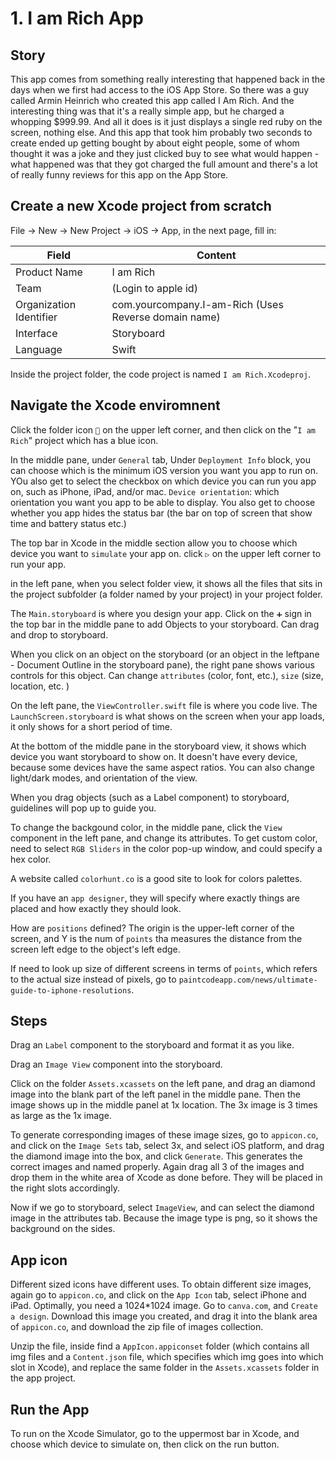 # 1. I am Rich App
## Story
This app comes from something really interesting that happened back in the days when we first had access to the iOS App Store. So there was a guy called Armin Heinrich who created this app called I Am Rich. And the interesting thing was that it's a really simple app, but he charged a whopping $999.99. And all it does is it just displays a single red ruby on the screen, nothing else. And this app that took him probably two seconds to create ended up getting bought by about eight people, some of whom thought it was a joke and they just clicked buy to see what would happen - what happened was that they got charged the full amount and there's a lot of really funny reviews for this app on the App Store.

## Create a new Xcode project from scratch
File -> New -> New Project -> iOS -> App, in the next page, fill in:

| Field | Content |
| ----------- | ----------- |
| Product Name | I am Rich |
| Team | (Login to apple id) |
| Organization Identifier | com.yourcompany.I-am-Rich (Uses Reverse domain name)|
| Interface | Storyboard |
| Language | Swift |

Inside the project folder, the code project is named `I am Rich.Xcodeproj`.


## Navigate the Xcode enviromnent
Click the folder icon `📁` on the upper left corner, and then click on the "`I am Rich`" project which has a blue icon. 

In the middle pane, under `General` tab, Under `Deployment Info` block, you can choose which is the minimum iOS version you want you app to run on. YOu also get to select the checkbox on which device you can run you app on, such as iPhone, iPad, and/or mac. `Device orientation`: which orientation you want you app to be able to display. You also get to choose whether you app hides the status bar (the bar on top of screen that show time and battery status etc.)

The top bar in Xcode in the middle section allow you to choose which device you want to `simulate` your app on. click `▷` on the upper left corner to run your app. 

in the left pane, when you select folder view, it shows all the files that sits in the project subfolder (a folder named by your project) in your project folder. 

The `Main.storyboard` is where you design your app. Click on the `➕` sign in the top bar in the middle pane to add Objects to your storyboard. Can drag and drop to storyboard. 

When you click on an object on the storyboard (or an object in the leftpane - Document Outline in the storyboard pane), the right pane shows various controls for this object. Can change `attributes` (color, font, etc.), `size` (size, location, etc. )

On the left pane, the `ViewController.swift` file is where you code live. The `LaunchScreen.storyboard` is what shows on the screen when your app loads, it only shows for a short period of time. 

At the bottom of the middle pane in the storyboard view, it shows which device you want storyboard to show on. It doesn't have every device, because some devices have the same aspect ratios. You can also change light/dark modes, and orientation of the view. 

When you drag objects (such as a Label component) to storyboard, guidelines will pop up to guide you. 

To change the backgound color, in the middle pane, click the `View` component in the left pane, and change its attributes. To get custom color, need to select `RGB Sliders` in the color pop-up window, and could specify a hex color. 

A website called `colorhunt.co` is a good site to look for colors palettes.

If you have an `app designer`, they will specify where exactly things are placed and how exactly they should look. 

How are `positions` defined? The origin is the upper-left corner of the screen, and Y is the num of `points` tha measures the distance from the screen left edge to the object's left edge. 

If need to look up size of different screens in terms of `points`, which refers to the actual size instead of pixels, go to `paintcodeapp.com/news/ultimate-guide-to-iphone-resolutions`. 

## Steps
Drag an `Label` component to the storyboard and format it as you like. 

Drag an `Image View` component into the storyboard. 

Click on the folder `Assets.xcassets` on the left pane, and drag an diamond image into the blank part of the left panel in the middle pane. Then the image shows up in the middle panel at 1x location. The 3x image is 3 times as large as the 1x image. 

To generate corresponding images of these image sizes, go to `appicon.co`, and click on the `Image Sets` tab, select 3x, and select iOS platform, and drag the diamond image into the box, and click `Generate`. This generates the correct images and named properly. Again drag all 3 of the images and drop them in the white area of Xcode as done before. They will be placed in the right slots accordingly. 

Now if we go to storyboard, select `ImageView`, and can select the diamond image in the attributes tab. Because the image type is png, so it shows the background on the sides. 
 
## App icon
Different sized icons have different uses. To obtain different size images, again go to `appicon.co`, and click on the `App Icon` tab, select iPhone and iPad. Optimally, you need a 1024*1024 image. Go to `canva.com`, and `Create a design`. Download this image you created, and drag it into the blank area of `appicon.co`, and download the zip file of images collection. 

Unzip the file, inside find a `AppIcon.appiconset` folder (which contains all img files and a `Content.json` file, which specifies which img goes into which slot in Xcode), and replace the same folder in the `Assets.xcassets` folder in the app project.

## Run the App
To run on the Xcode Simulator, go to the uppermost bar in Xcode, and choose which device to simulate on, then click on the run button. 



